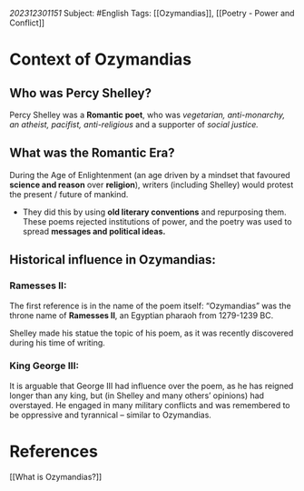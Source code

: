 *202312301151*
Subject: #English
Tags: [[Ozymandias]], [[Poetry - Power and Conflict]]

# Context of Ozymandias

## Who was Percy Shelley?

Percy Shelley was a **Romantic poet**, who was *vegetarian, anti-monarchy, an atheist, pacifist, anti-religious* and a supporter of *social justice.*

## What was the Romantic Era?

During the Age of Enlightenment (an age driven by a mindset that favoured **science and reason** over **religion**), writers (including Shelley) would protest the present / future of mankind.
- They did this by using **old literary conventions**  and repurposing them.
These poems rejected institutions of power, and the poetry was used to spread **messages and political ideas.**

## Historical influence in Ozymandias:

### Ramesses II:

The first reference is in the name of the poem itself: “Ozymandias” was the throne name of **Ramesses II**, an Egyptian pharaoh from 1279-1239 BC.

Shelley made his statue the topic of his poem, as it was recently discovered during his time of writing.

### King George III:

It is arguable that George III had influence over the poem, as he has reigned longer than any king, but (in Shelley and many others’ opinions) had overstayed. He engaged in many military conflicts and was remembered to be oppressive and tyrannical – similar to Ozymandias.
# **References**

[[What is Ozymandias?]]